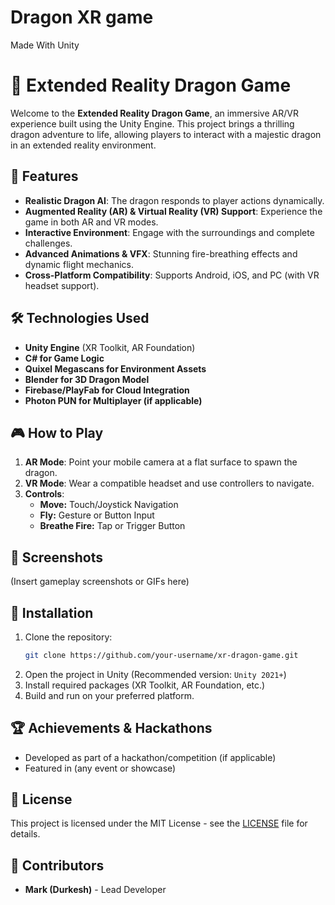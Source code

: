 # Dragon XR game
 Made With Unity

 # 🐉 Extended Reality Dragon Game

Welcome to the **Extended Reality Dragon Game**, an immersive AR/VR experience built using the Unity Engine. This project brings a thrilling dragon adventure to life, allowing players to interact with a majestic dragon in an extended reality environment.

## 🚀 Features
- **Realistic Dragon AI**: The dragon responds to player actions dynamically.
- **Augmented Reality (AR) & Virtual Reality (VR) Support**: Experience the game in both AR and VR modes.
- **Interactive Environment**: Engage with the surroundings and complete challenges.
- **Advanced Animations & VFX**: Stunning fire-breathing effects and dynamic flight mechanics.
- **Cross-Platform Compatibility**: Supports Android, iOS, and PC (with VR headset support).

## 🛠️ Technologies Used
- **Unity Engine** (XR Toolkit, AR Foundation)
- **C# for Game Logic**
- **Quixel Megascans for Environment Assets**
- **Blender for 3D Dragon Model**
- **Firebase/PlayFab for Cloud Integration**
- **Photon PUN for Multiplayer (if applicable)**

## 🎮 How to Play
1. **AR Mode**: Point your mobile camera at a flat surface to spawn the dragon.
2. **VR Mode**: Wear a compatible headset and use controllers to navigate.
3. **Controls**:
   - **Move:** Touch/Joystick Navigation
   - **Fly:** Gesture or Button Input
   - **Breathe Fire:** Tap or Trigger Button

## 📸 Screenshots
(Insert gameplay screenshots or GIFs here)

## 🔧 Installation
1. Clone the repository:
   ```sh
   git clone https://github.com/your-username/xr-dragon-game.git
   ```
2. Open the project in Unity (Recommended version: `Unity 2021+`)
3. Install required packages (XR Toolkit, AR Foundation, etc.)
4. Build and run on your preferred platform.

## 🏆 Achievements & Hackathons
- Developed as part of a hackathon/competition (if applicable)
- Featured in (any event or showcase)

## 📜 License
This project is licensed under the MIT License - see the [LICENSE](LICENSE) file for details.

## 👥 Contributors
- **Mark (Durkesh)** - Lead Developer



